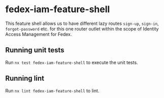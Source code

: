 # fedex-iam-feature-shell

This feature shell allows us to have different lazy routes `sign-up`, `sign-in`, `forgot-password` etc. for this one router outlet within the scope of Identity Access Management for Fedex.

## Running unit tests

Run `nx test fedex-iam-feature-shell` to execute the unit tests.

## Running lint

Run `nx lint fedex-iam-feature-shell` to lint.
